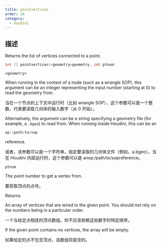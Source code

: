 ```yaml
---
title: pointvertices
order: 24
category:
  - houdini
---
```

    
## 描述

Returns the list of vertices connected to a point.

```c
int [] pointvertices(<geometry>geometry, int ptnum)
```

`<geometry>`

When running in the context of a node (such as a wrangle SOP), this argument
can be an integer representing the input number (starting at 0) to read the
geometry from.

当在一个节点的上下文中运行时（比如 wrangle SOP），这个参数可以是一个整数，代表要读取几何体的输入数字（从 0 开始）。

Alternatively, the argument can be a string specifying a geometry file (for
example, a `.bgeo`) to read from. When running inside Houdini, this can be an

```c
op:/path/to/sop
```

reference.

或者，该参数可以是一个字符串，指定要读取的几何体文件（例如，a.bgeo）。当在 Houdini 内部运行时，这个参数可以是 anop:/path/to/sopreference。

`ptnum`

The point number to get a vertex from.

要获取顶点的点号。

Returns

An array of vertices that are wired to the given point. You should not rely on
the numbers being in a particular order.

一个与给定点相连的顶点数组。你不应该依赖这些数字的特定顺序。

If the given point contains no vertices, the array will be empty.

如果给定的点不包含顶点，该数组将是空的。
